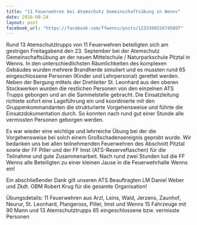 ```yaml
---
title: "11 Feuerwehren bei Atemschutz Gemeinschaftsübung in Wenns"
date: 2016-09-24
layout: post
facebook_url: "https://facebook.com/ffwenns/posts/1233300256745097"
---
```


Rund 13 Atemschutztrupps von 11 Feuerwehren beteiligten sich am gestrigen Freitagabend den 23. September bei der Atemschutz Gemeinschaftsübung an der neuen Mittelschule / Naturparkschule Pitztal in Wenns. In den unterschiedlichsten Räumlichkeiten des komplexen Gebäudes wurden mehrere Brandherde simuliert und es mussten rund 65 eingeschlossene Personen (Kinder und Lehrpersonal) gerettet werden. Neben der Bergung mittels der Drehleiter St. Leonhard aus den oberen Stockwerken wurden die restlichen Personen von den einzelnen ATS Trupps geborgen und an die Sammelstelle gebracht. Die Einsatzleitung richtete sofort eine Lageführung ein und koordinierte mit den Gruppenkommandanten die strukturierte Vorgehensweise und führte die Einsatzdokumentation durch. So konnten nach rund gut einer Stunde alle vermissten Personen geborgen werden.

Es war wieder eine wichtige und lehrreiche Übung bei der die Vorgehensweise bei solch einem Großschadensereignis geprobt wurde. Wir bedanken uns bei allen teilnehmenden Feuerwehren des Abschnitt Pitztal sowie der FF Piller und der FF Imst (ATS-Reserveflaschen) für die Teilnahme und gute Zusammenarbeit. Nach rund zwei Stunden lud die FF Wenns alle Beteiligten zu einer kleinen Jause in die Feuerwehrhalle Wenns ein!

Ein abschließender Dank gilt unseren ATS Beauftragten LM Daniel Weber und Zkdt. OBM Robert Krug für die gesamte Organisation!

Übungsdetails: 
11 Feuerwehren aus Arzl, Leins, Wald, Jerzens, Zaunhof, Neurur, St. Leonhard, Plangeross, Piller, Imst und Wenns
15 Fahrzeuge mit 90 Mann und 13 Atemschutztrupps 
65 eingeschlossene bzw. vermisste Personen